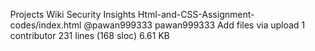 Projects
Wiki
Security
Insights
Html-and-CSS-Assignment-codes/index.html
@pawan999333
pawan999333 Add files via upload
 1 contributor
231 lines (168 sloc)  6.61 KB
<html>

<head>
    <title>Assignment</title>
    <script src="https://kit.fontawesome.com/8ce2f69ccb.js" crossorigin="anonymous"></script>
    <style>
        body {
            margin: 0px;
        }

        #header {
            background-color: black;
            height: 70px;
        }

        h2 {
            text-align: center;
            color: cornsilk;
        }

        #brand {
            line-height: 35px;
            width: 40%;
            height: 70px;
            float: left;

        }

        #main {
            padding: 100px;
            width: 90%;

            /* display: flex;
            align-items: center;
            justify-content:center; */

        }


        #d5 {

            width: 60%;
            float: Right;
        }

        span {
            margin-right: 30px;
            color: cornsilk;
        }

        /* #a {
            border-radius: 50%;
        } */

        #menu {

            line-height: 70px;
            width: 60%;
            height: 70px;
            float: right;

        }

        img {
            border-radius: 50%;



        }


        table {

            text-align: center;
            width: 100%;
            /* padding: 100px; */


        }

        #footer {
            background-color: black;
            height: 200px;
            padding: 20px;
            margin-top: 80px;


        }

        #d8 {
            float: center;
            margin-left: 44%;
            color: #fff;



        }

        #d5 {
            background-color: cornsilk;
        }

        #p1 {
            color: cornsilk;
            margin-bottom: 0;
        }


        #p3 {
            color: cornsilk;
            /* padding-left: 46%; */
            text-align: center;
        }

        #p4 {
            color: cornsilk;
            /* padding-left: 48%; */
            text-align: center;

        }

        #s1 {
            color: cornsilk;
            /* padding-left: 48%; */
            text-align: center;
            margin-top: 0;
        }
    </style>
</head>

<body>
    <div id="Header">
        <div id="brand">
            <h2>MyPortfolio</h2>
        </div>
        <div id="menu">
            <span>HOME</span>
            <span>PROFILE</span>
            <span>RESUME</span>
            <span>CONTACT</span>
        </div>
    </div>

    <div id="main">


        <div style="float: left;margin: 100px;margin-top: 50px;">
            <img src="https://scontent.fjai5-1.fna.fbcdn.net/v/t39.30808-6/240737223_352647403236151_8535502004482259585_n.jpg?_nc_cat=104&ccb=1-5&_nc_sid=09cbfe&_nc_ohc=4rCzvTDqy2gAX9cNHdi&_nc_ht=scontent.fjai5-1.fna&oh=3d572f4c998500f4e03f695a86ebd947&oe=61B86A94"
                width="300px" height="300px" />
        </div>

        <div>
            <h3>Hi there!!!</h3>
            <h1>I am pawan kumar sharma</h1>
            <p>Lorem ipsum dolor sit amet, consectetur adipisicing elit. Soluta minima ut quod vitae dolorem sed eaque
                nisi illum exercitationem tenetur explicabo at consectetur iusto qui facere sit deserunt voluptates,
                sunt excepturi nihil molestias odio repellendus. Error illo incidunt aut pariatur, magni nemo quia nulla
                atque autem, obcaecati iusto sequi tempora.</p>
            <p>Lorem ipsum dolor sit amet consectetur, adipisicing elit. Corrupti qui, rem sit assumenda adipisci
                perspiciatis dicta consequuntur ratione eos, praesentium enim beatae cumque eaque iure impedit id
                nesciunt earum! Tempore odit consequatur, quas veniam natus animi provident quidem sed fuga? Aut sequi
                labore dignissimos a illum temporibus reiciendis voluptatibus. A quae nemo nulla, voluptatem ducimus
                delectus ab provident, inventore accusantium illo expedita rem velit accusamus saepe voluptatum magni in
                consectetur. Perferendis sed vero voluptatem dicta laboriosam praesentium odio molestiae illum? Quos non
                veritatis eius ducimus amet iste voluptatibus beatae tempore alias error? Repudiandae, aliquam quibusdam
                rem ex sunt voluptatum iste!</p>
            <p>
                <b>Lorem ipsum dolor sit amet consectetur adipisicing elit. Maxime ut eveniet voluptates, incidunt, cum
                    ipsum illo debitis veritatis error at atque. Accusamus cupiditate nisi aliquid quae animi
                    consequatur quod cumque!</b>
            </p>
        </div>
    </div>

    <div id="d2">
        <table>
            <tr>
                <td>
                    <img src="https://images.pexels.com/photos/4065864/pexels-photo-4065864.jpeg?auto=compress&cs=tinysrgb&dpr=2&w=500"
                        width="200px" height="200px" />
                    <h3>Profile</h3>
                </td>

                <td>
                    <img src="https://images.pexels.com/photos/590016/pexels-photo-590016.jpeg?auto=compress&cs=tinysrgb&dpr=2&w=500"
                        width="200px" height="200px" />
                    <h3>Resume</h3>
                </td>

                <td>
                    <img src="https://images.pexels.com/photos/669615/pexels-photo-669615.jpeg?auto=compress&cs=tinysrgb&dpr=2&w=500"
                        width="200px" height="200px" />
                    <h3>Project</h3>
                </td>

                <td>
                    <img src="https://images.pexels.com/photos/33999/pexels-photo.jpg?auto=compress&cs=tinysrgb&dpr=2&h=650&w=940"
                        width="200px" height="200px" />
                    <h3>Contact</h3>
                </td>

            </tr>

        </table>




        <div id="footer">
            <div id="d8" style="font-size: 30px;">

                <i class="fab fa-facebook"></i>&nbsp;&nbsp;
                <i class="fab fa-twitter-square"></i>&nbsp;&nbsp;
                <i class="fab fa-instagram-square"></i>&nbsp;&nbsp;
                <i class="fab fa-linkedin"></i>&nbsp;&nbsp;
            </div>
           
            <p id="p1"><b>Lorem ipsum dolor sit amet consectetur adipisicing elit. Molestias possimus omnis culpa est, voluptate dolorem, ut esse minus, laudantium odit ex deleniti atque ipsa libero quas sit numquam repudiandae expedita.</b></p>
                
                <p id="s1"><b>Lorem, ipsum dolor.</b></p>
            
            
            
            <p id="p3">copyright &copy; Reserved All Rights</p>
            <h4 id="p4">Pawan Kumar Sharma</h4>
        </div>

 
</body>

</html>
